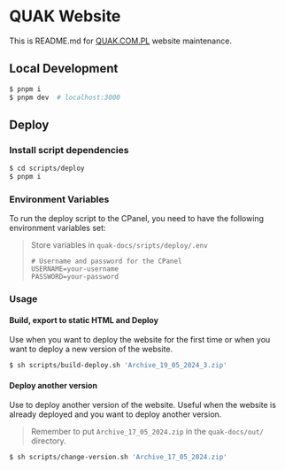# QUAK Website

This is README.md for [QUAK.COM.PL](https://quak.com.pl) website maintenance.

## Local Development

```bash
$ pnpm i
$ pnpm dev  # localhost:3000
```

## Deploy

### Install script dependencies

```bash
$ cd scripts/deploy
$ pnpm i
```

### Environment Variables

To run the deploy script to the CPanel, you need to have the following environment variables set:

> Store variables in `quak-docs/sripts/deploy/.env`
> ```dotenv
> # Username and password for the CPanel
> USERNAME=your-username
> PASSWORD=your-password
> ```

### Usage

#### Build, export to static HTML and Deploy

Use when you want to deploy the website for the first time or when you want to deploy a new version of the website.

```bash
$ sh scripts/build-deploy.sh 'Archive_19_05_2024_3.zip'
```

#### Deploy another version

Use to deploy another version of the website. Useful when the website is already deployed and you want to deploy another version.

> Remember to put `Archive_17_05_2024.zip` in the `quak-docs/out/` directory.

```bash
$ sh scripts/change-version.sh 'Archive_17_05_2024.zip'
```